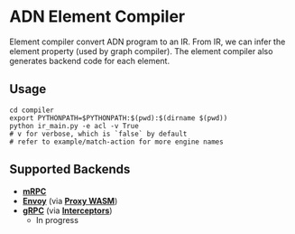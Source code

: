 # ADN Element Compiler

Element compiler convert ADN program to an IR. From IR, we can infer the element property (used by graph compiler). The element compiler also generates backend code for each element.

## Usage

```
cd compiler
export PYTHONPATH=$PYTHONPATH:$(pwd):$(dirname $(pwd))
python ir_main.py -e acl -v True
# v for verbose, which is `false` by default
# refer to example/match-action for more engine names
```

## Supported Backends

- [**mRPC**](https://github.com/phoenix-dataplane/phoenix)
- [**Envoy**](https://www.envoyproxy.io/) (via [**Proxy WASM**](https://github.com/proxy-wasm/proxy-wasm-rust-sdk))
- [**gRPC**](https://github.com/grpc/grpc-go) (via [**Interceptors**](https://github.com/grpc-ecosystem/go-grpc-middleware))
    - In progress
